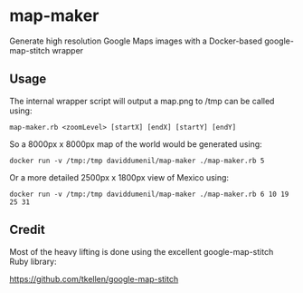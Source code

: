 # map-maker
Generate high resolution Google Maps images with a Docker-based google-map-stitch wrapper

## Usage

The internal wrapper script will output a map.png to /tmp can be called using:

```console
map-maker.rb <zoomLevel> [startX] [endX] [startY] [endY]
```

So a 8000px x 8000px map of the world would be generated using:

```console
docker run -v /tmp:/tmp daviddumenil/map-maker ./map-maker.rb 5
```

Or a more detailed 2500px x 1800px view of Mexico using:

```console
docker run -v /tmp:/tmp daviddumenil/map-maker ./map-maker.rb 6 10 19 25 31
```

## Credit

Most of the heavy lifting is done using the excellent google-map-stitch Ruby library:

https://github.com/tkellen/google-map-stitch

